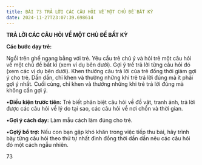 ```yaml
---
title: BÀI 73 TRẢ LỜI CÁC CÂU HỎI VỀ MỘT CHỦ ĐỀ BẤT KỲ
date: 2024-11-27T23:07:39.698614
---
```


**TRẢ LỜI CÁC CÂU HỎI VỀ MỘT CHỦ ĐỀ BẤT KỲ**

**Các bước dạy trẻ:**

Ngồi trên ghế ngang bằng với trẻ. Yêu cầu trẻ chú ý và hỏi trẻ một câu
hỏi về một chủ đề bất kì (xem ví dụ bên dưới). Gợi ý trẻ trả lời từng
câu hỏi đó (xem các vị dụ bên dưới). Khen thưởng câu trả lời của trẻ
đồng thời giảm gợi ý cho trẻ. Dần dần, chỉ khen và thưởng những khi
trẻ trả lời đúng mà ít phải gợi ý nhất. Cuối cùng, chỉ khen và thưởng
những khi trẻ trả lời đúng mà không cần gợi ý.

•**Điều kiện trước tiên:** Trẻ biết phân biệt câu hỏi về đồ vật, tranh
ảnh, trả lời được các câu hỏi về lý do tại sao, các câu hỏi về nơi
chồn và thời gian.

•**Gợi ý cách dạy:** Làm mẫu cách làm đúng cho trẻ.

•**Gợiý bổ trợ:** Nếu con bạn gặp khó khăn trong việc tiếp thu bài,
hãy trình bày từng câu hỏi theo thứ tự nhất đình đồng thời dần dần nêu
các câu hỏi đó một cách ngẫu nhiên.

73

